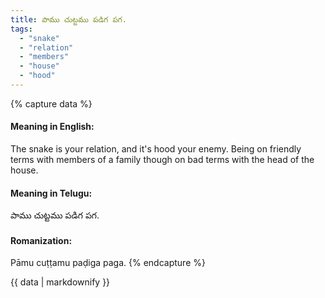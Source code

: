 ```yaml
---
title: పాము చుట్టము పడిగ పగ.
tags:
  - "snake"
  - "relation"
  - "members"
  - "house"
  - "hood"
---
```


{% capture data %}
#### Meaning in English:
The snake is your relation, and it's hood your enemy.
Being on friendly terms with members of a family though on bad terms with the head of the house.

#### Meaning in Telugu:
పాము చుట్టము పడిగ పగ.

#### Romanization:
Pāmu cuṭṭamu paḍiga paga.
{% endcapture %}

{{ data | markdownify }}


